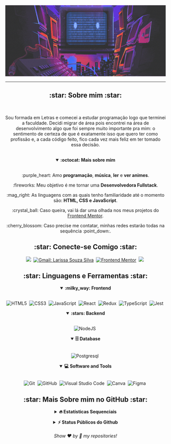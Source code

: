 <div align="center"> 
  <img width="750px" src="images/message.gif"/>
</div>
<hr/>

<h2 align="center">:star: Sobre mim :star:</h2>
<br>

<div align="center">
  <p>Sou formada em Letras e comecei a estudar programação logo que terminei a faculdade. Decidi migrar de área pois encontrei na área de desenvolvimento algo que foi sempre muito importante pra mim: o sentimento de certeza de que é exatamente isso que quero ter como profissão e, a cada código feito, fico cada vez mais feliz em ter tomado essa decisão.</p>
  <br>

  <details open>
  <summary><b>:octocat: Mais sobre mim</b></summary>
  <br>
    <p>:purple_heart: Amo <b>programação</b>, <b>música</b>, <b>ler</b> e <b>ver animes</b>.</p>
    <p>:fireworks: Meu objetivo é me tornar uma <b>Desenvolvedora Fullstack</b>.</p>
    <p>:mag_right: As linguagens com as quais tenho familiaridade até o momento são: <b>HTML, CSS e JavaScript</b>.</p>
    <p>:crystal_ball: Caso queira, vai lá dar uma olhada nos meus projetos do <a href="https://www.frontendmentor.io/profile/lrsslv" target="_blanck">Frontend Mentor</a>.</p>
    <p>:cherry_blossom: Caso precise me contatar, minhas redes estarão todas na sequência :point_down:.</p>
  </details>
</div>

<h2 align="center">:star: Conecte-se Comigo :star:</h2>

<div align = "center">

<a href="https://www.linkedin.com/in/larissa-souza-silva-97b00623a/" target="_blank"><img src="https://img.shields.io/badge/-LinkedIn-%230077B5?style=for-the-badge&logo=linkedin&logoColor=white"></a>&nbsp;
[![Gmail: Larissa Souza Silva](https://img.shields.io/badge/-gmail-red?style=for-the-badge&logo=Gmail&logoColor=white&link=mailto:larissa.sslv13@gmail.com)](mailto:larissa.sslv13@gmail.com)&nbsp;
[![Frontend Mentor](https://img.shields.io/badge/FrontendMentor-593D88?style=for-the-badge&logo=frontendmentor&logoColor=white&link=https://www.frontendmentor.io/profile/lrsslv)](https://www.frontendmentor.io/profile/lrsslv)&nbsp;
<a href="https://instagram.com/victorj.021?igshid=MzNlNGNkZWQ4Mg==" target="_blank"><img src="https://img.shields.io/badge/-Instagram-%23E4405F?style=for-the-badge&logo=instagram&logoColor=white"></a>&nbsp; 
</div>

<div align = "center">

<h2 align="center">:star: Linguagens e Ferramentas :star:</h2>

<details open>
<summary><b>:milky_way: Frontend</b></summary>
<br>
  
![HTML5](https://img.shields.io/badge/-HTML5-E34F26?style=for-the-badge&logo=html5&logoColor=white)&nbsp;
![CSS3](https://img.shields.io/badge/css3-%231572B6.svg?style=for-the-badge&logo=css3&logoColor=white)&nbsp;
![JavaScript](https://img.shields.io/badge/Javascript-F7DF1E.svg?style=for-the-badge&logo=javascript&logoColor=black)&nbsp;
![React](https://img.shields.io/badge/react-%2320232a.svg?style=for-the-badge&logo=react&logoColor=%2361DAFB)&nbsp;
![Redux](https://img.shields.io/badge/-Redux-5F3DC4?style=for-the-badge&logo=redux&logoColor=white)&nbsp;
![TypeScript](https://img.shields.io/badge/typescript-%23007ACC.svg?style=for-the-badge&logo=typescript&logoColor=white)&nbsp;
![Jest](https://img.shields.io/badge/Jest-C21325?style=for-the-badge&logo=jest&logoColor=white)&nbsp;
</details>
    
<details open>
<summary><b>:stars: Backend</b></summary>
<br>

![NodeJS](https://img.shields.io/badge/node.js-6DA55F?style=for-the-badge&logo=node.js&logoColor=white)&nbsp;
</details>

<details open>
<summary><b>🗄️ Database</b></summary>
<br>

![Postgresql](https://img.shields.io/badge/postgresql-%23316192.svg?style=for-the-badge&logo=postgresql&logoColor=white)&nbsp;
</details>

<details open>
<summary><b>💻 Software and Tools</b></summary>
<br>

![Git](https://img.shields.io/badge/-git-red?style=for-the-badge&logo=Git&logoColor=white)&nbsp;
![GitHub](https://img.shields.io/badge/-GitHub-181717?style=for-the-badge&logo=github)&nbsp;
![Visual Studio Code](https://img.shields.io/badge/-VSCODE-007ACC?style=for-the-badge&&logo=visual-studio-code&logoColor=white)&nbsp;
![Canva](https://img.shields.io/badge/Canva-%2300C4CC.svg?&style=for-the-badge&logo=Canva&logoColor=white)&nbsp;
![Figma](https://img.shields.io/badge/figma-%23F24E1E.svg?style=for-the-badge&logo=figma&logoColor=white)&nbsp;
</details>

</div>

<h2 align="center">:star: Mais Sobre mim no GitHub :star:</h2>

<details align="center">
<summary><b>🔥 Estatísticas Sequenciais</b></summary>
<br>
<p align="center">
<img src="http://github-readme-streak-stats.herokuapp.com?user=lrsslv&theme=radical&hide_border=true" alt="lrsslv" width="390"/>
</p>
</details>
  
<!-- BLOG-POST-LIST:END -->
</p>
</details>

<details align="center">
<summary><b>⚡ Status Públicos do Github</b></summary>
<br>
<p align="center">
<img height="180em" src="https://github-readme-stats.vercel.app/api?username=lrsslv&show_icons=true&theme=tokyonight&include_all_commits=true&count_private=true"/>
<img height="180em" src="https://github-readme-stats.vercel.app/api/top-langs/?username=lrsslv&layout=compact&langs_count=6&theme=radical"/>
</p>
</details>

<h6 align="center">Show ❤️ by 🌟 my repositories!</h6>
